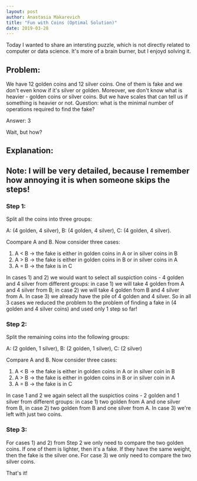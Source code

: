```yaml
---
layout: post
author: Anastasia Makarevich
title: "Fun with Coins (Optimal Solution)"
date: 2019-03-28
---
```


Today I wanted to share an intersting puzzle, which is not directly related to computer or data science. 
It's more of a brain burner, but I enjoyd solving it. 

<h2>Problem:</h2>
We have 12 golden coins and 12 silver coins. One of them is fake and we don't even know if it's silver or golden. Moreover, we don't know what is heavier - golden coins or silver coins. But we have scales that can tell us if something is heavier or not. 
Question: what is the minimal number of operations required to find the fake? 

Answer: 3

Wait, but how? 

<h2>Explanation:<h2>

Note: I will be very detailed, because I remember how annoying it is when someone skips the steps!

<h3>Step 1:</h3>

Split all the coins into three groups: 

A: (4 golden, 4 silver), B: (4 golden, 4 silver), C: (4 golden, 4 silver). 

Coompare A and B. Now consider three cases: 

1) A < B -> the fake is either in golden coins in A or in silver coins in B
2) A > B -> the fake is either in golden coins in B or in silver coins in A
3) A = B -> the fake is in C

In cases 1) and 2) we would want to select all suspiction coins - 4 golden and 4 silver from different groups: 
in case 1) we will take 4 golden from A and 4 silver from B; in case 2) we will take 4 golden from B and 4 silver from A. 
In case 3) we already have the pile of 4 golden and 4 silver. So in all 3 cases we reduced the problem to the problem of finding a fake in (4 golden and 4 silver coins) and used only 1 step so far!

<h3>Step 2:</h3>

Split the remaining coins into the following groups: 

A: (2 golden, 1 silver), B: (2 golden, 1 silver), C: (2 silver) 

Compare A and B. Now consider three cases: 

1) A < B -> the fake is either in golden coins in A or in silver coin in B
2) A > B -> the fake is either in golden coins in B or in silver coin in A
3) A = B -> the fake is in C

In case 1 and 2 we again select all the suspictios coins - 2 golden and 1 silver from different groups: 
in case 1) two golden from A and one silver from B, in case 2) two golden from B and one silver from A. In case 3) we're left with just two coins. 


<h3>Step 3:</h3>

For cases 1) and 2) from Step 2 we only need to compare the two golden coins. If one of them is lighter, then it's a fake. 
If they have the same weight, then the fake is the silver one.
For case 3) we only need to compare the two silver coins.

That's it! 

